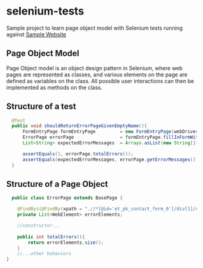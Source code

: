 # selenium-tests
Sample project to learn page object model with Selenium tests running against [Sample Website](https://www.ultimateqa.com/filling-out-forms/)

## Page Object Model
Page Object model is an object design pattern in Selenium, where web pages are represented as classes, and various 
elements on the page are defined as variables on the class. All possible user interactions can then be implemented as methods on the class.

## Structure of a test
```java
  @Test
  public void shouldReturnErrorPageGivenEmptyName(){
      FormEntryPage formEntryPage         = new FormEntryPage(webDriver);
      ErrorPage errorPage                 = formEntryPage.fillInFormWithEmptyName("functional-test-description");
      List<String> expectedErrorMessages  = Arrays.asList(new String[]{"Name"});

      assertEquals(1, errorPage.totalErrors());
      assertEquals(expectedErrorMessages, errorPage.getErrorMessages());
  }
```    

## Structure of a Page Object
```java
  public class ErrorPage extends BasePage {

    @FindBys(@FindBy(xpath = ".//*[@id='et_pb_contact_form_0']/div[1]/ul[1]/li"))
    private List<WebElement> errorElements;

    //constructor...
    
    public int totalErrors(){
        return errorElements.size();
    }
    //...other bahaviors
}
```
